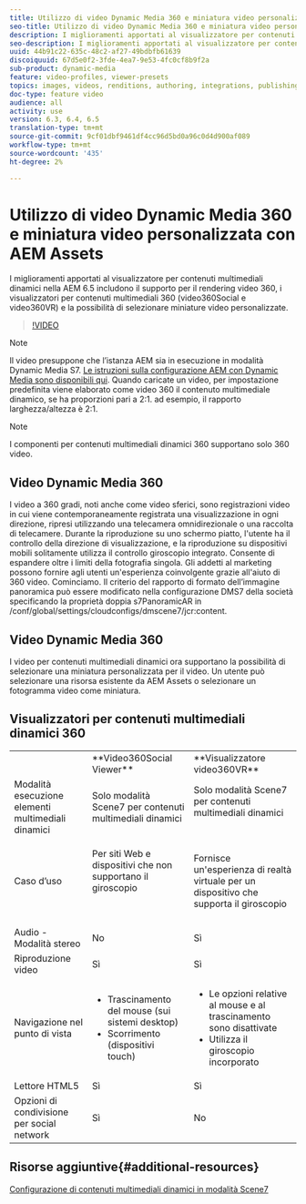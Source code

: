 ```yaml
---
title: Utilizzo di video Dynamic Media 360 e miniatura video personalizzata con  AEM Assets
seo-title: Utilizzo di video Dynamic Media 360 e miniatura video personalizzata con  AEM Assets
description: I miglioramenti apportati al visualizzatore per contenuti multimediali dinamici nella AEM 6.5 includono il supporto per il rendering video 360, i visualizzatori per contenuti multimediali 360 (video360Social e video360VR) e la possibilità di selezionare miniature video personalizzate.
seo-description: I miglioramenti apportati al visualizzatore per contenuti multimediali dinamici nella AEM 6.5 includono il supporto per il rendering video 360, i visualizzatori per contenuti multimediali 360 (video360Social e video360VR) e la possibilità di selezionare miniature video personalizzate.
uuid: 44b91c22-635c-48c2-af27-49bdbfb61639
discoiquuid: 67d5e0f2-3fde-4ea7-9e53-4fc0cf8b9f2a
sub-product: dynamic-media
feature: video-profiles, viewer-presets
topics: images, videos, renditions, authoring, integrations, publishing, metadata
doc-type: feature video
audience: all
activity: use
version: 6.3, 6.4, 6.5
translation-type: tm+mt
source-git-commit: 9cf01dbf9461df4cc96d5bd0a96c0d4d900af089
workflow-type: tm+mt
source-wordcount: '435'
ht-degree: 2%

---
```



# Utilizzo di video Dynamic Media 360 e miniatura video personalizzata con  AEM Assets

I miglioramenti apportati al visualizzatore per contenuti multimediali dinamici nella AEM 6.5 includono il supporto per il rendering video 360, i visualizzatori per contenuti multimediali 360 (video360Social e video360VR) e la possibilità di selezionare miniature video personalizzate.

>[!VIDEO](https://video.tv.adobe.com/v/26391?quality=9&learn=on)

>[!NOTE]
>
>Il video presuppone che l’istanza AEM sia in esecuzione in modalità Dynamic Media S7.  [Le istruzioni sulla configurazione AEM con Dynamic Media sono disponibili qui](https://helpx.adobe.com/experience-manager/6-3/assets/using/config-dynamic-fp-14410.html). Quando caricate un video, per impostazione predefinita viene elaborato come video 360 il contenuto multimediale dinamico, se ha proporzioni pari a 2:1. ad esempio, il rapporto larghezza/altezza è 2:1.

>[!NOTE]
>
>I componenti per contenuti multimediali dinamici 360 supportano solo 360 video.

## Video Dynamic Media 360

I video a 360 gradi, noti anche come video sferici, sono registrazioni video in cui viene contemporaneamente registrata una visualizzazione in ogni direzione, ripresi utilizzando una telecamera omnidirezionale o una raccolta di telecamere. Durante la riproduzione su uno schermo piatto, l&#39;utente ha il controllo della direzione di visualizzazione, e la riproduzione su dispositivi mobili solitamente utilizza il controllo giroscopio integrato.  Consente di espandere oltre i limiti della fotografia singola. Gli addetti al marketing possono fornire agli utenti un&#39;esperienza coinvolgente grazie all&#39;aiuto di 360 video.  Cominciamo. Il criterio del rapporto di formato dell’immagine panoramica può essere modificato nella configurazione DMS7 della società specificando la proprietà doppia s7PanoramicAR in /conf/global/settings/cloudconfigs/dmscene7/jcr:content.

## Video Dynamic Media 360

I video per contenuti multimediali dinamici ora supportano la possibilità di selezionare una miniatura personalizzata per il video. Un utente può selezionare una risorsa esistente da  AEM Assets o selezionare un fotogramma video come miniatura.

## Visualizzatori per contenuti multimediali dinamici 360

<table> 
 <tbody>
   <tr>
      <td> </td>
      <td>**Video360Social Viewer**</td>
      <td>**Visualizzatore video360VR**</td>
   </tr>
   <tr>
      <td>Modalità esecuzione elementi multimediali dinamici</td>
      <td>Solo modalità Scene7 per contenuti multimediali dinamici</td>
      <td>Solo modalità Scene7 per contenuti multimediali dinamici<br>
         <br>
      </td>
   </tr>
   <tr>
      <td>Caso d’uso </td>
      <td>
         <p>Per siti Web e dispositivi che non supportano il giroscopio</p>
         <p> </p>
      </td>
      <td>
         <p>Fornisce un'esperienza di realtà virtuale per un dispositivo che supporta il giroscopio </p>
      </td>
   </tr>
   <tr>
      <td>Audio - Modalità stereo</td>
      <td>No</td>
      <td>Sì</td>
   </tr>
   <tr>
      <td>Riproduzione video</td>
      <td>Sì</td>
      <td>Sì</td>
   </tr>
   <tr>
      <td>Navigazione nel punto di vista</td>
      <td>
         <ul>
            <li>Trascinamento del mouse (sui sistemi desktop)</li>
            <li>Scorrimento (dispositivi touch)</li>
         </ul>
      </td>
      <td>
         <ul>
            <li>Le opzioni relative al mouse e al trascinamento sono disattivate</li>
            <li>Utilizza il giroscopio incorporato</li>
         </ul>
      </td>
   </tr>
   <tr>
      <td>Lettore HTML5</td>
      <td>Sì</td>
      <td>Sì</td>
   </tr>
   <tr>
      <td>Opzioni di condivisione per social network</td>
      <td>Sì</td>
      <td>No</td>
   </tr>
</tbody>
</table>

## Risorse aggiuntive{#additional-resources}

[Configurazione di contenuti multimediali dinamici in modalità Scene7](https://helpx.adobe.com/experience-manager/6-5/assets/using/config-dms7.html)
